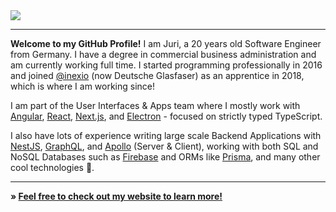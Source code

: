 <a href="https://adams.sh/" target="_blank">
    <img src="https://i.imgur.com/T5plszr.png" />
</a>

---

**Welcome to my GitHub Profile!** I am Juri, a 20 years old Software Engineer from Germany. I have a degree in commercial business administration and am currently working full time. I started programming professionally in 2016 and joined [@inexio](https://github.com/inexio) (now Deutsche Glasfaser) as an apprentice in 2018, which is where I am working since!

I am part of the User Interfaces & Apps team where I mostly work with [Angular](https://angular.io/), [React](https://reactjs.org/), [Next.js](https://nextjs.org/), and [Electron](https://www.electronjs.org/) - focused on strictly typed TypeScript.

I also have lots of experience writing large scale Backend Applications with [NestJS](https://nestjs.com/), [GraphQL](https://graphql.org/), and [Apollo](https://www.apollographql.com/) (Server & Client), working with both SQL and NoSQL Databases such as [Firebase](https://firebase.google.com/) and ORMs like [Prisma](https://www.prisma.io/), and many other cool technologies 🚀.

---

**» [Feel free to check out my website to learn more!](https://adams.sh)**
